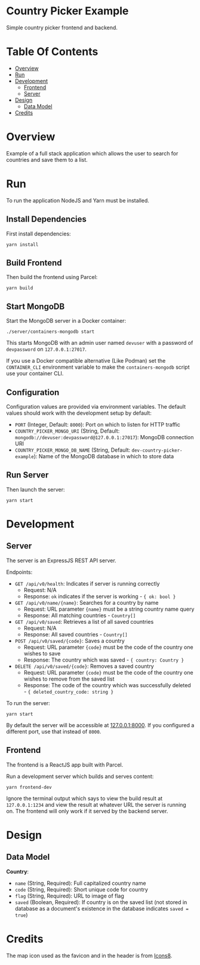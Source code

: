 # Country Picker Example
Simple country picker frontend and backend.

# Table Of Contents
- [Overview](#overview)
- [Run](#run)
- [Development](#development)
  - [Frontend](#frontend)
  - [Server](#server)
- [Design](#design)
  - [Data Model](#data-model)
- [Credits](#credits)

# Overview
Example of a full stack application which allows the user to search for countries and save them to a list.

# Run
To run the application NodeJS and Yarn must be installed.

## Install Dependencies
First install dependencies:

```
yarn install
```

## Build Frontend
Then build the frontend using Parcel:

```
yarn build
```

## Start MongoDB
Start the MongoDB server in a Docker container:

```
./server/containers-mongodb start
```

This starts MongoDB with an admin user named `devuser` with a password of `devpassword` on `127.0.0.1:27017`.

If you use a Docker compatible alternative (Like Podman) set the `CONTAINER_CLI` environment variable to make the `containers-mongodb` script use your container CLI.

## Configuration
Configuration values are provided via environment variables. The default values should work with the development setup by default:

- `PORT` (Integer, Default: `8000`): Port on which to listen for HTTP traffic
- `COUNTRY_PICKER_MONGO_URI` (String, Default: `mongodb://devuser:devpassword@127.0.0.1:27017`): MongoDB connection URI
- `COUNTRY_PICKER_MONGO_DB_NAME` (String, Default: `dev-country-picker-example`): Name of the MongoDB database in which to store data

## Run Server
Then launch the server:

```
yarn start
```

# Development
## Server
The server is an ExpressJS REST API server.

Endpoints:

- `GET /api/v0/health`: Indicates if server is running correctly
  - Request: N/A
  - Response: `ok` indicates if the server is working - `{ ok: bool }`
- `GET /api/v0/name/{name}`: Searches for a country by name
  - Request: URL parameter `{name}` must be a string country name query
  - Response: All matching countries - `Country[]`
- `GET /api/v0/saved`: Retrieves a list of all saved countries
  - Request: N/A
  - Response: All saved countries - `Country[]`
- `POST /api/v0/saved/{code}`: Saves a country
  - Request: URL parameter `{code}` must be the code of the country one wishes to save
  - Response: The country which was saved - `{ country: Country }`
- `DELETE /api/v0/saved/{code}`: Removes a saved country
  - Request: URL parameter `{code}` must be the code of the country one wishes to remove from the saved list
  - Response: The code of the country which was successfully deleted - `{ deleted_country_code: string }`

To run the server:

```
yarn start
```

By default the server will be accessible at [127.0.0.1:8000](http://127.0.0.1:8000). If you configured a different port, use that instead of `8000`.

## Frontend
The frontend is a ReactJS app built with Parcel.

Run a development server which builds and serves content:

```
yarn frontend-dev
```

Ignore the terminal output which says to view the build result at `127.0.0.1:1234` and view the result at whatever URL the server is running on. The frontend will only work if it served by the backend server.

# Design
## Data Model
**Country**:

- `name` (String, Required): Full capitalized country name
- `code` (String, Required): Short unique code for country
- `flag` (String, Required): URL to image of flag
- `saved` (Boolean, Required): If country is on the saved list (not stored in database as a document's existence in the database indicates `saved = true`)

# Credits
The map icon used as the favicon and in the header is from [Icons8](https://icons8.com).
